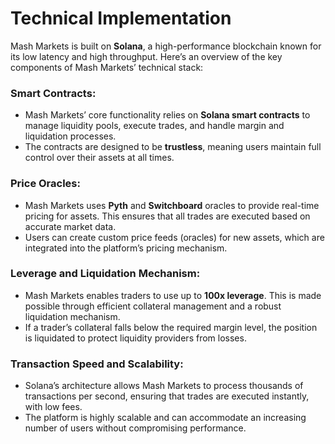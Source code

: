 # Technical Implementation

Mash Markets is built on **Solana**, a high-performance blockchain known for its low latency and high throughput. Here’s an overview of the key components of Mash Markets’ technical stack:

### **Smart Contracts**:
- Mash Markets’ core functionality relies on **Solana smart contracts** to manage liquidity pools, execute trades, and handle margin and liquidation processes.
- The contracts are designed to be **trustless**, meaning users maintain full control over their assets at all times.

### **Price Oracles**:
- Mash Markets uses **Pyth** and **Switchboard** oracles to provide real-time pricing for assets. This ensures that all trades are executed based on accurate market data.
- Users can create custom price feeds (oracles) for new assets, which are integrated into the platform’s pricing mechanism.

### **Leverage and Liquidation Mechanism**:
- Mash Markets enables traders to use up to **100x leverage**. This is made possible through efficient collateral management and a robust liquidation mechanism.
- If a trader’s collateral falls below the required margin level, the position is liquidated to protect liquidity providers from losses.

### **Transaction Speed and Scalability**:
- Solana’s architecture allows Mash Markets to process thousands of transactions per second, ensuring that trades are executed instantly, with low fees.
- The platform is highly scalable and can accommodate an increasing number of users without compromising performance.
